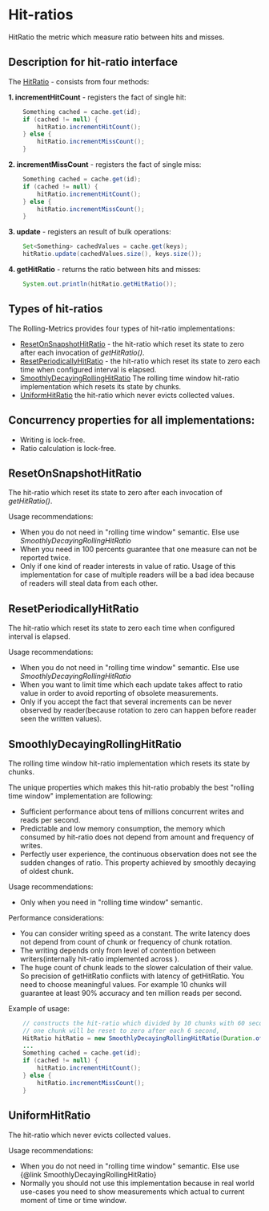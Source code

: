 # Hit-ratios
HitRatio the metric which measure ratio between hits and misses.

## Description for hit-ratio interface
The [HitRatio](https://github.com/vladimir-bukhtoyarov/rolling-metrics/blob/2.0/src/main/java/com/github/rollingmetrics/hitratio/HitRatio.java) - consists from four methods:

**1. incrementHitCount** - registers the fact of single hit:
``` java
    Something cached = cache.get(id);
    if (cached != null) {
        hitRatio.incrementHitCount();
    } else {
        hitRatio.incrementMissCount();
    }
```

**2. incrementMissCount** - registers the fact of single miss:
``` java
    Something cached = cache.get(id);
    if (cached != null) {
        hitRatio.incrementHitCount();
    } else {
        hitRatio.incrementMissCount();
    }
```

**3. update** - registers an result of bulk operations:
``` java
    Set<Something> cachedValues = cache.get(keys);
    hitRatio.update(cachedValues.size(), keys.size());
```

**4. getHitRatio** - returns the ratio between hits and misses:
``` java
    System.out.println(hitRatio.getHitRatio());
```

## Types of hit-ratios
The Rolling-Metrics provides four types of hit-ratio implementations:
* [ResetOnSnapshotHitRatio](https://github.com/vladimir-bukhtoyarov/rolling-metrics/blob/2.0/src/main/java/com/github/rollingmetrics/hitratio/ResetOnSnapshotHitRatio.java) - the hit-ratio which reset its state to zero after each invocation of *getHitRatio()*.
* [ResetPeriodicallyHitRatio](https://github.com/vladimir-bukhtoyarov/rolling-metrics/blob/2.0/src/main/java/com/github/rollingmetrics/hitratio/ResetPeriodicallyHitRatio.java) - the hit-ratio which reset its state to zero each time when configured interval is elapsed.
* [SmoothlyDecayingRollingHitRatio](https://github.com/vladimir-bukhtoyarov/rolling-metrics/blob/2.0/src/main/java/com/github/rollingmetrics/hitratio/SmoothlyDecayingRollingHitRatio.java) The rolling time window hit-ratio implementation which resets its state by chunks.
* [UniformHitRatio](https://github.com/vladimir-bukhtoyarov/rolling-metrics/blob/2.0/src/main/java/com/github/rollingmetrics/hitratio/UniformHitRatio.java) the hit-ratio which never evicts collected values.

## Concurrency properties for all implementations:
* Writing is lock-free.
* Ratio calculation is lock-free.

## ResetOnSnapshotHitRatio
The hit-ratio which reset its state to zero after each invocation of *getHitRatio()*.
 
Usage recommendations:
* When you do not need in "rolling time window" semantic. Else use *SmoothlyDecayingRollingHitRatio*
* When you need in 100 percents guarantee that one measure can not be reported twice.
* Only if one kind of reader interests in value of ratio. Usage of this implementation for case of multiple readers will be a bad idea because of readers will steal data from each other.

## ResetPeriodicallyHitRatio
The hit-ratio which reset its state to zero each time when configured interval is elapsed.

Usage recommendations:
* When you do not need in "rolling time window" semantic. Else use *SmoothlyDecayingRollingHitRatio*
* When you want to limit time which each update takes affect to ratio value in order to avoid reporting of obsolete measurements.
* Only if you accept the fact that several increments can be never observed by reader(because rotation to zero can happen before reader seen the written values).

## SmoothlyDecayingRollingHitRatio
The rolling time window hit-ratio implementation which resets its state by chunks.

The unique properties which makes this hit-ratio probably the best "rolling time window" implementation are following:
* Sufficient performance about tens of millions concurrent writes and reads per second.
* Predictable and low memory consumption, the memory which consumed by hit-ratio does not depend from amount and frequency of writes.
* Perfectly user experience, the continuous observation does not see the sudden changes of ratio. This property achieved by smoothly decaying of oldest chunk.

Usage recommendations:
* Only when you need in "rolling time window" semantic.
 
Performance considerations:
* You can consider writing speed as a constant. The write latency does not depend from count of chunk or frequency of chunk rotation.
* The writing depends only from level of contention between writers(internally hit-ratio implemented across ).
* The huge count of chunk leads to the slower calculation of their value. So precision of getHitRatio conflicts with latency of getHitRatio. You need to choose meaningful values. 
For example 10 chunks will guarantee at least 90% accuracy and ten million reads per second.

Example of usage:
```java
    // constructs the hit-ratio which divided by 10 chunks with 60 seconds time window.
    // one chunk will be reset to zero after each 6 second,
    HitRatio hitRatio = new SmoothlyDecayingRollingHitRatio(Duration.ofSeconds(60), 10);
    ...
    Something cached = cache.get(id);
    if (cached != null) {
        hitRatio.incrementHitCount();
    } else {
        hitRatio.incrementMissCount();
    }
```

## UniformHitRatio
The hit-ratio which never evicts collected values.

Usage recommendations:
* When you do not need in "rolling time window" semantic. Else use {@link SmoothlyDecayingRollingHitRatio}
* Normally you should not use this implementation because in real world use-cases you need to show measurements which actual to current moment of time or time window.
